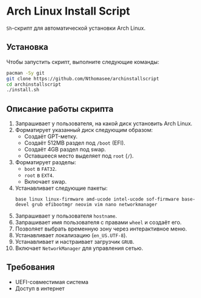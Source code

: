 # Arch Linux Install Script

`Sh`-скрипт для автоматической установки Arch Linux.

## Установка

Чтобы запустить скрипт, выполните следующие команды:

```sh
pacman -Sy git
git clone https://github.com/Nthomasee/archinstallscript
cd archinstallscript
./install.sh
```

## Описание работы скрипта

1. Запрашивает у пользователя, на какой диск установить Arch Linux.
2. Форматирует указанный диск следующим образом:
   - Создаёт GPT-метку.
   - Создаёт 512MB раздел под `/boot` (EFI).
   - Создаёт 4GB раздел под swap.
   - Оставшееся место выделяет под `root` (`/`).
3. Форматирует разделы:
   - `boot` в `FAT32`.
   - `root` в `EXT4`.
   - Включает swap.
4. Устанавливает следующие пакеты:
   ```
   base linux linux-firmware amd-ucode intel-ucode sof-firmware base-devel grub efibootmgr neovim vim nano networkmanager
   ```
5. Запрашивает у пользователя `hostname`.
6. Запрашивает имя пользователя с правами `wheel` и создаёт его.
7. Позволяет выбрать временную зону через интерактивное меню.
8. Устанавливает локализацию (`en_US.UTF-8`).
9. Устанавливает и настраивает загрузчик `GRUB`.
10. Включает `NetworkManager` для управления сетью.

## Требования
- UEFI-совместимая система
- Доступ в интернет
